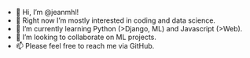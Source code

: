 - 👋 Hi, I’m @jeanmhl!
- 👀 Right now I’m mostly interested in coding and data science. 
- 🌱 I’m currently learning Python (>Django, ML) and Javascript (>Web).
- 💞️ I’m looking to collaborate on ML projects.
- 📫 Please feel free to reach me via GitHub.




<!---
jeanmhl/jeanmhl is a ✨ special ✨ repository because its `README.md` (this file) appears on your GitHub profile.
You can click the Preview link to take a look at your changes.
--->
